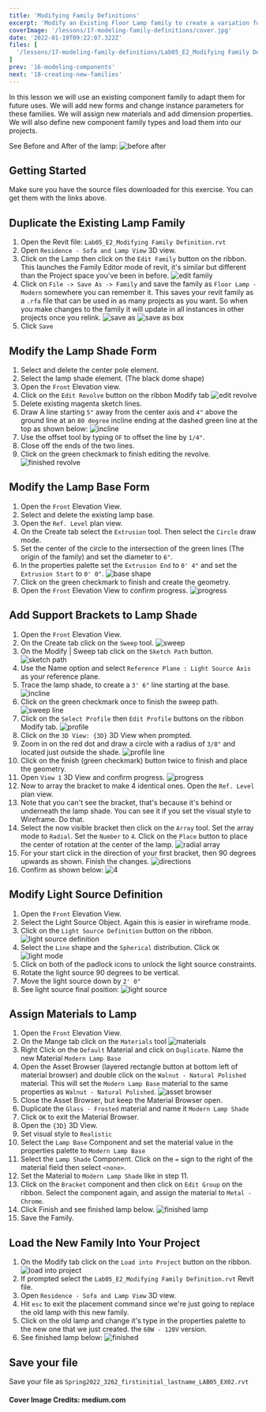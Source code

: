 ```yaml
---
title: 'Modifying Family Definitions'
excerpt: 'Modify an Existing Floor Lamp family to create a variation for use in other projects'
coverImage: '/lessons/17-modeling-family-definitions/cover.jpg'
date: '2022-01-19T09:22:07.322Z'
files: [
  '/lessons/17-modeling-family-definitions/Lab05_E2_Modifying Family Definition.rvt'
]
prev: '16-modeling-components'
next: '18-creating-new-families'
---
```


In this lesson we will use an existing component family to adapt them for future uses. We will add new forms and change instance parameters for these families. We will assign new materials and add dimension properties. We will also define new component family types and load them into our projects.

See Before and After of the lamp:
![before after](/lessons/17-modeling-family-definitions/before-after.png)

## Getting Started

Make sure you have the source files downloaded for this exercise. You can get them with the links above.

## Duplicate the Existing Lamp Family

1. Open the Revit file: ``Lab05_E2_Modifying Family Definition.rvt``
2. Open ``Residence - Sofa and Lamp View`` 3D view.
3. Click on the Lamp then click on the ``Edit Family`` button on the ribbon. This launches the Family Editor mode of revit, it's similar but different than the Project space you've been in before.
![edit family](/lessons/17-modeling-family-definitions/edit-family.png)
4. Click on ``File -> Save As -> Family`` and save the family as ``Floor Lamp - Modern`` somewhere you can remember it. This saves your revit family as a ``.rfa`` file that can be used in as many projects as you want. So when you make changes to the family it will update in all instances in other projects once you relink.
![save as](/lessons/17-modeling-family-definitions/save-as.png)
![save as box](/lessons/17-modeling-family-definitions/save-as-box.png)
5. Click ``Save``

## Modify the Lamp Shade Form

1. Select and delete the center pole element.
2. Select the lamp shade element. (The black dome shape)
3. Open the ``Front`` Elevation view.
4. Click on the ``Edit Revolve`` button on the ribbon Modify tab
![edit revolve](/lessons/17-modeling-family-definitions/edit-revolve.png)
5. Delete existing magenta sketch lines.
6. Draw A line starting ``5"`` away from the center axis and ``4"`` above the ground line at an ``80 degree`` incline ending at the dashed green line at the top as shown below:
![incline](/lessons/17-modeling-family-definitions/incline.png)
7. Use the offset tool by typing ``OF`` to offset the line by ``1/4"``.
8. Close off the ends of the two lines.
9. Click on the green checkmark to finish editing the revolve.
![finished revolve](/lessons/17-modeling-family-definitions/finished-revolve.png)

## Modify the Lamp Base Form

1. Open the ``Front`` Elevation View.
2. Select and delete the existing lamp base.
3. Open the ``Ref. Level`` plan view.
4. On the Create tab select the ``Extrusion`` tool. Then select the ``Circle`` draw mode.
5. Set the center of the circle to the intersection of the green lines (The origin of the family) and set the diameter to ``6"``.
6. In the properties palette set the ``Extrusion End`` to ``0' 4"`` and set the ``Extrusion Start`` to ``0' 0"``.
![base shape](/lessons/17-modeling-family-definitions/base-shape.png)
7. Click on the green checkmark to finish and create the geometry.
8. Open the ``Front`` Elevation View to confirm progress.
![progress](/lessons/17-modeling-family-definitions/base-new.png)

## Add Support Brackets to Lamp Shade

1. Open the ``Front`` Elevation View.
2. On the Create tab click on the ``Sweep`` tool.
![sweep](/lessons/17-modeling-family-definitions/sweep.png)
3. On the Modify | Sweep tab click on the ``Sketch Path`` button.
![sketch path](/lessons/17-modeling-family-definitions/sketch-path.png)
4. Use the Name option and select ``Reference Plane : Light Source Axis`` as your reference plane.
5. Trace the lamp shade, to create a ``3' 6"`` line starting at the base.
![incline](/lessons/17-modeling-family-definitions/incline.png)
6. Click on the green checkmark once to finish the sweep path.
![sweep line](/lessons/17-modeling-family-definitions/sweep-line.png)
7. Click on the ``Select Profile`` then ``Edit Profile`` buttons on the ribbon Modify tab.
![profile](/lessons/17-modeling-family-definitions/profile.png)
8. Click on the ``3D View: {3D}`` 3D View when prompted.
9. Zoom in on the red dot and draw a circle with a radius of ``3/8"`` and located just outside the shade.
![profile line](/lessons/17-modeling-family-definitions/profile-line.png)
10. Click on the finish (green checkmark) button twice to finish and place the geometry.
11. Open ``View 1`` 3D View and confirm progress.
![progress](/lessons/17-modeling-family-definitions/progress.png)
12. Now to array the bracket to make 4 identical ones. Open the ``Ref. Level`` plan view.
13. Note that you can't see the bracket, that's because it's behind or underneath the lamp shade. You can see it if you set the visual style to Wireframe. Do that.
14. Select the now visible bracket then click on the ``Array`` tool. Set the array mode to ``Radial``. Set the ``Number`` to ``4``. Click on the ``Place`` button to place the center of rotation at the center of the lamp.
![radial array](/lessons/17-modeling-family-definitions/radial-array.png)
15. For your start click in the direction of your first bracket, then 90 degrees upwards as shown. Finish the changes.
![directions](/lessons/17-modeling-family-definitions/directions.png)
16. Confirm as shown below:
![4](/lessons/17-modeling-family-definitions/4.png)

## Modify Light Source Definition

1. Open the ``Front`` Elevation View.
2. Select the Light Source Object. Again this is easier in wireframe mode.
3. Click on the ``Light Source Definition`` button on the ribbon.
![light source definition](/lessons/17-modeling-family-definitions/light-source-definition.png)
4. Select the ``Line`` shape and the ``Spherical`` distribution. Click ``OK``
![light mode](/lessons/17-modeling-family-definitions/light-mode.png)
5. Click on both of the padlock icons to unlock the light source constraints.
6. Rotate the light source 90 degrees to be vertical.
7. Move the light source down by ``2' 0"``
8. See light source final position:
![light source](/lessons/17-modeling-family-definitions/light-source.png)

## Assign Materials to Lamp

1. Open the ``Front`` Elevation View.
3. On the Mange tab click on the ``Materials`` tool
![materials](/lessons/17-modeling-family-definitions/materials.png)
4. Right Click on the ``Default`` Material and click on ``Duplicate``. Name the new Material ``Modern Lamp Base``
5. Open the Asset Browser (layered rectangle button at bottom left of material browser) and double click on the ``Walnut - Natural Polished`` material. This will set the ``Modern Lamp Base`` material to the same properties as ``Walnut - Natural Polished``.
![asset browser](/lessons/17-modeling-family-definitions/asset-browser.png)
6. Close the Asset Browser, but keep the Material Browser open.
7. Duplicate the ``Glass - Frosted`` material and name it ``Modern Lamp Shade``
8. Click ``OK`` to exit the Material Browser.
9. Open the ``{3D}`` 3D View.
10. Set visual style to ``Realistic``
11. Select the ``Lamp Base`` Component and set the material value in the properties palette to ``Modern Lamp Base``
12. Select the ``Lamp Shade`` Component. Click on the ``=`` sign to the right of the material field then select ``<none>``.
13. Set the Material to ``Modern Lamp Shade`` like in step 11.
14. Click on the ``Bracket`` component and then click on ``Edit Group`` on the ribbon. Select the component again, and assign the material to ``Metal - Chrome``.
15. Click Finish and see finished lamp below.
![finished lamp](/lessons/17-modeling-family-definitions/finished-lamp.png)
16. Save the Family.

## Load the New Family Into Your Project

1. On the Modify tab click on the ``Load into Project`` button on the ribbon.
![load into project](/lessons/17-modeling-family-definitions/load-into-project.png)
2. If prompted select the ``Lab05_E2_Modifying Family Definition.rvt`` Revit file.
3. Open ``Residence - Sofa and Lamp View`` 3D view.
4. Hit ``esc`` to exit the placement command since we're just going to replace the old lamp with this new family.
5. Click on the old lamp and change it's type in the properties palette to the new one that we just created. the ``60W - 120V`` version.
6. See finished lamp below:
![finished](/lessons/17-modeling-family-definitions/finished-lamp-in-model.png)

## Save your file

Save your file as ``Spring2022_3262_firstinitial_lastname_LAB05_EX02.rvt``

#### Cover Image Credits: medium.com